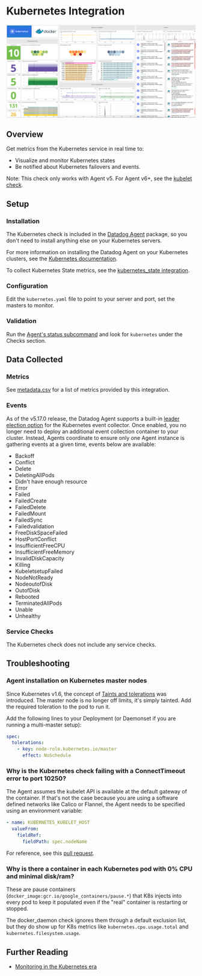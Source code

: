 # Kubernetes Integration

![Kubernetes Dashboard][1]

## Overview

Get metrics from the Kubernetes service in real time to:

- Visualize and monitor Kubernetes states
- Be notified about Kubernetes failovers and events.

Note: This check only works with Agent v5. For Agent v6+, see the [kubelet check][2].

## Setup

### Installation

The Kubernetes check is included in the [Datadog Agent][3] package, so you don't need to install anything else on your Kubernetes servers.

For more information on installing the Datadog Agent on your Kubernetes clusters, see the [Kubernetes documentation][4].

To collect Kubernetes State metrics, see the [kubernetes_state integration][5].

### Configuration

Edit the `kubernetes.yaml` file to point to your server and port, set the masters to monitor.

### Validation

Run the [Agent's status subcommand][6] and look for `kubernetes` under the Checks section.

## Data Collected

### Metrics

See [metadata.csv][7] for a list of metrics provided by this integration.

### Events

As of the v5.17.0 release, the Datadog Agent supports a built-in [leader election option](#gathering-kubernetes-events) for the Kubernetes event collector. Once enabled, you no longer need to deploy an additional event collection container to your cluster. Instead, Agents coordinate to ensure only one Agent instance is gathering events at a given time, events below are available:

- Backoff
- Conflict
- Delete
- DeletingAllPods
- Didn't have enough resource
- Error
- Failed
- FailedCreate
- FailedDelete
- FailedMount
- FailedSync
- Failedvalidation
- FreeDiskSpaceFailed
- HostPortConflict
- InsufficientFreeCPU
- InsufficientFreeMemory
- InvalidDiskCapacity
- Killing
- KubeletsetupFailed
- NodeNotReady
- NodeoutofDisk
- OutofDisk
- Rebooted
- TerminatedAllPods
- Unable
- Unhealthy

### Service Checks

The Kubernetes check does not include any service checks.

## Troubleshooting

### Agent installation on Kubernetes master nodes

Since Kubernetes v1.6, the concept of [Taints and tolerations][8] was introduced. The master node is no longer off limits, it's simply tainted. Add the required toleration to the pod to run it.

Add the following lines to your Deployment (or Daemonset if you are running a multi-master setup):

```yaml
spec:
  tolerations:
    - key: node-role.kubernetes.io/master
      effect: NoSchedule
```

### Why is the Kubernetes check failing with a ConnectTimeout error to port 10250?

The Agent assumes the kubelet API is available at the default gateway of the container. If that's not the case because you are using a software defined networks like Calico or Flannel, the Agent needs to be specified using an environment variable:

```yaml
- name: KUBERNETES_KUBELET_HOST
  valueFrom:
    fieldRef:
      fieldPath: spec.nodeName
```

For reference, see this [pull request][9].

### Why is there a container in each Kubernetes pod with 0% CPU and minimal disk/ram?

These are pause containers (`docker_image:gcr.io/google_containers/pause.*`) that K8s injects into every pod to keep it populated even if the "real" container is restarting or stopped.

The docker_daemon check ignores them through a default exclusion list, but they do show up for K8s metrics like `kubernetes.cpu.usage.total` and `kubernetes.filesystem.usage`.

## Further Reading

- [Monitoring in the Kubernetes era][10]

[1]: https://raw.githubusercontent.com/DataDog/integrations-core/master/kubernetes/images/kubernetes_dashboard.png
[2]: https://docs.datadoghq.com/integrations/kubelet
[3]: /account/settings/agent/latest
[4]: https://docs.datadoghq.com/agent/kubernetes/
[5]: https://docs.datadoghq.com/integrations/kubernetes/#kubernetes-state-metrics
[6]: https://docs.datadoghq.com/agent/guide/agent-commands/#agent-status-and-information
[7]: https://github.com/DataDog/integrations-core/blob/master/kubernetes/metadata.csv
[8]: https://blog.kubernetes.io/2017/03/advanced-scheduling-in-kubernetes.html
[9]: https://github.com/DataDog/dd-agent/pull/3051
[10]: https://www.datadoghq.com/blog/monitoring-kubernetes-era
